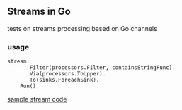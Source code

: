 ## Streams in Go

tests on streams processing based on Go channels  

### usage

```
stream.
       Filter(processors.Filter, containsStringFunc).
       Via(processors.ToUpper).
       To(sinks.ForeachSink).
    Run()
```

[sample stream code](./examples/sample_stream.go)
